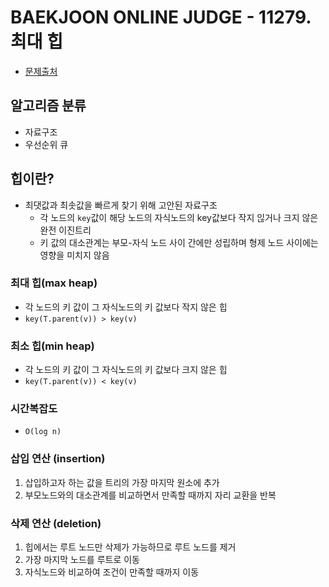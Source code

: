 # BAEKJOON ONLINE JUDGE - 11279. 최대 힙

* [문제출처](https://www.acmicpc.net/problem/11279 "11279. 최대 힙")

## 알고리즘 분류
- 자료구조
- 우선순위 큐

## 힙이란?
- 최댓값과 최솟값을 빠르게 찾기 위해 고안된 자료구조
    - 각 노드의 `key`값이 해당 노드의 자식노드의 key값보다 작지 읺거나 크지 않은 완전 이진트리
    - 키 값의 대소관계는 부모-자식 노드 사이 간에만 성립하며 형제 노드 사이에는 영향을 미치지 않음

### 최대 힙(max heap)
- 각 노드의 키 값이 그 자식노드의 키 값보다 작지 않은 힙
- `key(T.parent(v)) > key(v)`

### 최소 힙(min heap)
- 각 노드의 키 값이 그 자식노드의 키 값보다 크지 않은 힙
- `key(T.parent(v)) < key(v)`

### 시간복잡도
- `O(log n)`

### 삽입 연산 (insertion)
1. 삽입하고자 하는 값을 트리의 가장 마지막 원소에 추가
2. 부모노드와의 대소관계를 비교하면서 만족할 때까지 자리 교환을 반복

### 삭제 연산 (deletion)
1. 힙에서는 루트 노드만 삭제가 가능하므로 루트 노드를 제거
2. 가장 마지막 노드를 루트로 이동
3. 자식노드와 비교하여 조건이 만족할 때까지 이동